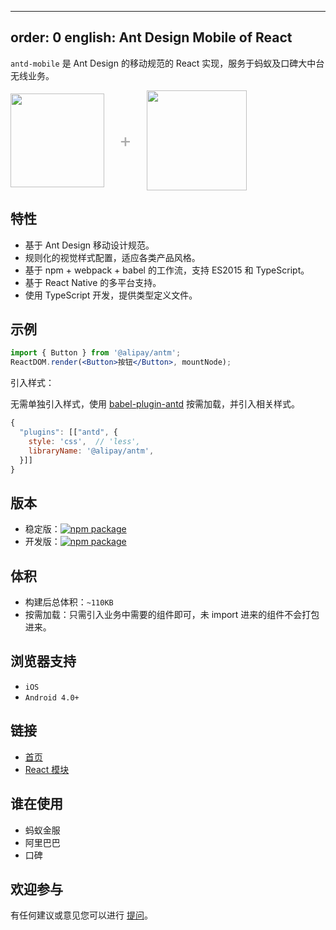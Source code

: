 ---
order: 0
english: Ant Design Mobile of React
-----------------------------

`antd-mobile` 是 Ant Design 的移动规范的 React 实现，服务于蚂蚁及口碑大中台无线业务。

<div class="pic-plus">
  <img width="150" src="https://t.alipayobjects.com/images/rmsweb/T11aVgXc4eXXXXXXXX.svg">
  <span>+</span>
  <img width="160" src="https://t.alipayobjects.com/images/rmsweb/T16xRhXkxbXXXXXXXX.svg">
</div>

<style>
.pic-plus > * {
  display: inline-block!important;
  vertical-align: middle;
}
.pic-plus span {
  font-size: 30px;
  color: #aaa;
  margin: 0 20px;
}
</style>

## 特性

- 基于 Ant Design 移动设计规范。
- 规则化的视觉样式配置，适应各类产品风格。
- 基于 npm + webpack + babel 的工作流，支持 ES2015 和 TypeScript。
- 基于 React Native 的多平台支持。
- 使用 TypeScript 开发，提供类型定义文件。

## 示例

```jsx
import { Button } from '@alipay/antm';
ReactDOM.render(<Button>按钮</Button>, mountNode);
```

引入样式：


无需单独引入样式，使用 [babel-plugin-antd](https://github.com/ant-design/babel-plugin-antd) 按需加载，并引入相关样式。

```js
{
  "plugins": [["antd", {
    style: 'css',  // 'less',
    libraryName: '@alipay/antm',
  }]]
}
```

## 版本

- 稳定版：[![npm package](http://web.npm.alibaba-inc.com/badge/v/@alipay/antm.svg?style=flat-square)](http://web.npm.alibaba-inc.com/package/@alipay/antm)
- 开发版：[![npm package](http://web.npm.alibaba-inc.com/badge/v/@alipay/antm.svg?tag=beta&style=flat-square)](http://web.npm.alibaba-inc.com/package/@alipay/antm)

## 体积

- 构建后总体积：`~110KB`
- 按需加载：只需引入业务中需要的组件即可，未 import 进来的组件不会打包进来。

## 浏览器支持

- `iOS`
- `Android 4.0+`

## 链接

- [首页](/)
- [React 模块](http://github.com/react-component)

## 谁在使用

- 蚂蚁金服
- 阿里巴巴
- 口碑

## 欢迎参与

有任何建议或意见您可以进行 [提问](http://gitlab.alibaba-inc.com/react-ui/ant-mobile/issues)。
